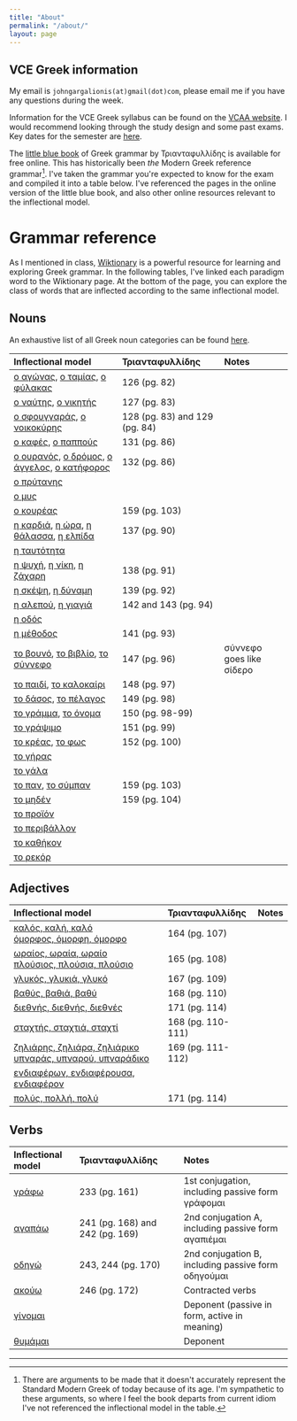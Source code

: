 ```yaml
---
title: "About"
permalink: "/about/"
layout: page
---
```


## VCE Greek information

My email is `johngargalionis(at)gmail(dot)com`, please email me if you have any questions during the week.

Information for the VCE Greek syllabus can be found on the [VCAA
website](https://www.vcaa.vic.edu.au/assessment/vce-assessment/past-examinations/Pages/Greek.aspx).
I would recommend looking through the study design and some past exams. Key dates for the semester are [here](/vsl-greek/assets/key_dates.pdf).

The [little blue
book](http://www.greek-language.gr/greekLang/files/document/modern_greek/grammatiki.triantafyllidi.pdf)
of Greek grammar by Τριανταφυλλίδης is available for free online. This has
historically been *the* Modern Greek reference grammar[^1]. I've taken the
grammar you're expected to know for the exam and compiled it into a table below.
I've referenced the pages in the online version of the little blue book, and
also other online resources relevant to the inflectional model.

# Grammar reference

As I mentioned in class,
[Wiktionary](https://en.wiktionary.org/wiki/Wiktionary:Main_Page) is a powerful
resource for learning and exploring Greek grammar. In the following tables, I've
linked each paradigm word to the Wiktionary page. At the bottom of the page, you
can explore the class of words that are inflected according to the same
inflectional model.

## Nouns 

An exhaustive list of all Greek noun categories can be found [here](https://en.wiktionary.org/wiki/Category:Greek_nouns_by_inflection_type).

| Inflectional model                                                                                                                                                                                                                                               | Τριανταφυλλίδης               | Notes                    |
|:-----------------------------------------------------------------------------------------------------------------------------------------------------------------------------------------------------------------------------------------------------------------|:------------------------------|:-------------------------|
| [ο αγώνας](https://en.wiktionary.org/wiki/αγώνας#Greek), [ο ταμίας](https://en.wiktionary.org/wiki/ταμίας#Greek), [ο φύλακας](https://en.wiktionary.org/wiki/φύλακας#Greek)                                                                       | 126 (pg. 82)                  |                          |
| [ο ναύτης](https://en.wiktionary.org/wiki/ναύτης#Greek), [ο νικητής](https://en.wiktionary.org/wiki/νικητής#Greek)                                                                                                                                     | 127 (pg. 83)                  |                          |
| [ο σφουγγαράς](https://en.wiktionary.org/wiki/σφουγγαράς#Greek), [ο νοικοκύρης](https://en.wiktionary.org/wiki/νοικοκύρης#Greek)                                                                                                                       | 128 (pg. 83) and 129 (pg. 84) |                          |
| [ο καφές](https://en.wiktionary.org/wiki/καφές#Greek), [ο παππούς](https://en.wiktionary.org/wiki/παππούς#Greek)                                                                                                                                       | 131 (pg. 86)                  |                          |
| [ο ουρανός](https://en.wiktionary.org/wiki/ουρανός#Greek), [ο δρόμος](https://en.wiktionary.org/wiki/δρόμος#Greek), [ο άγγελος](https://en.wiktionary.org/wiki/άγγελος#Greek), [ο κατήφορος](https://en.wiktionary.org/wiki/κατήφορος#Greek) | 132 (pg. 86)                  |                          |
| [ο πρύτανης](https://en.wiktionary.org/wiki/πρύτανης#Greek)                                                                                                                                                                                                 |                               |                          |
| [ο μυς](https://en.wiktionary.org/wiki/μυς#Greek)                                                                                                                                                                                                           |                               |                          |
| [ο κουρέας](https://en.wiktionary.org/wiki/κουρέας#Greek)                                                                                                                                                                                                   | 159 (pg. 103)                 |                          |
| [η καρδιά](https://en.wiktionary.org/wiki/καρδιά#Greek), [η ώρα](https://en.wiktionary.org/wiki/ώρα#Greek), [η θάλασσα](https://en.wiktionary.org/wiki/θάλασσα#Greek), [η ελπίδα](https://en.wiktionary.org/wiki/ελπίδα#Greek)               | 137 (pg. 90)                  |                          |
| [η ταυτότητα](https://en.wiktionary.org/wiki/ταυτότητα#Greek)                                                                                                                                                                                               |                               |                          |
| [η ψυχή](https://en.wiktionary.org/wiki/ψυχή#Greek), [η νίκη](https://en.wiktionary.org/wiki/νίκη#Greek), [η ζάχαρη](https://en.wiktionary.org/wiki/ζάχαρη#Greek)                                                                                 | 138 (pg. 91)                  |                          |
| [η σκέψη](https://en.wiktionary.org/wiki/σκέψη#Greek), [η δύναμη](https://en.wiktionary.org/wiki/δύναμη#Greek)                                                                                                                                         | 139 (pg. 92)                  |                          |
| [η αλεπού](https://en.wiktionary.org/wiki/αλεπού#Greek), [η γιαγιά](https://en.wiktionary.org/wiki/γιαγιά#Greek)                                                                                                                                       | 142 and 143 (pg. 94)          |                          |
| [η οδός](https://en.wiktionary.org/wiki/οδός#Greek)                                                                                                                                                                                                         |                               |                          |
| [η μέθοδος](https://en.wiktionary.org/wiki/μέθοδος#Greek)                                                                                                                                                                                                   | 141 (pg. 93)                  |                          |
| [το βουνό](https://en.wiktionary.org/wiki/βουνό#Greek), [το βιβλίο](https://en.wiktionary.org/wiki/βιβλίο#Greek), [το σύννεφο](https://en.wiktionary.org/wiki/σύννεφο#Greek)                                                                      | 147 (pg. 96)                  | σύννεφο goes like σίδερο |
| [το παιδί](https://en.wiktionary.org/wiki/παιδί#Greek), [το καλοκαίρι](https://en.wiktionary.org/wiki/καλοκαίρι#Greek)                                                                                                                                 | 148 (pg. 97)                  |                          |
| [το δάσος](https://en.wiktionary.org/wiki/δάσος#Greek), [το πέλαγος](https://en.wiktionary.org/wiki/πέλαγος#Greek)                                                                                                                                     | 149 (pg. 98)                  |                          |
| [το γράμμα](https://en.wiktionary.org/wiki/γράμμα#Greek), [το όνομα](https://en.wiktionary.org/wiki/όνομα#Greek)                                                                                                                                       | 150 (pg. 98-99)               |                          |
| [το γράψιμο](https://en.wiktionary.org/wiki/γράψιμο#Greek)                                                                                                                                                                                                  | 151 (pg. 99)                  |                          |
| [το κρέας](https://en.wiktionary.org/wiki/κρέας#Greek), [το φως](https://en.wiktionary.org/wiki/φως#Greek)                                                                                                                                             | 152 (pg. 100)                 |                          |
| [το γήρας](https://en.wiktionary.org/wiki/γήρας#Greek)                                                                                                                                                                                                      |                               |                          |
| [το γάλα](https://en.wiktionary.org/wiki/γάλα#Greek)                                                                                                                                                                                                        |                               |                          |
| [το παν](https://en.wiktionary.org/wiki/παν#Greek), [το σύμπαν](https://en.wiktionary.org/wiki/σύμπαν#Greek)                                                                                                                                           | 159 (pg. 103)                 |                          |
| [το μηδέν](https://en.wiktionary.org/wiki/μηδέν#Greek)                                                                                                                                                                                                      | 159 (pg. 104)                 |                          |
| [το προϊόν](https://en.wiktionary.org/wiki/προϊόν#Greek)                                                                                                                                                                                                    |                               |                          |
| [το περιβάλλον](https://en.wiktionary.org/wiki/περιβάλλον#Greek)                                                                                                                                                                                            |                               |                          |
| [το καθήκον](https://en.wiktionary.org/wiki/καθήκον#Greek)                                                                                                                                                                                                  |                               |                          |
| [το ρεκόρ](https://en.wiktionary.org/wiki/ρεκόρ#Greek)                                                                                                                                                                                                      |                               |                          |

## Adjectives

| Inflectional model                                                                                                                                          | Τριανταφυλλίδης   | Notes |
|:------------------------------------------------------------------------------------------------------------------------------------------------------------|:------------------|:------|
| [καλός, καλή, καλό](https://en.wiktionary.org/wiki/καλός#Greek) <br> [όμορφος, όμορφη, όμορφο](https://en.wiktionary.org/wiki/όμορφος#Greek)                    | 164 (pg. 107)     |       |
| [ωραίος, ωραία, ωραίο](https://en.wiktionary.org/wiki/ωραίος#Greek) <br> [πλούσιος, πλούσια, πλούσιο](https://en.wiktionary.org/wiki/πλούσιος#Greek)            | 165 (pg. 108)     |       |
| [γλυκός, γλυκιά, γλυκό](https://en.wiktionary.org/wiki/γλυκός#Greek)                                                                                        | 167 (pg. 109)     |       |
| [βαθύς, βαθιά, βαθύ](https://en.wiktionary.org/wiki/βαθύς#Greek)                                                                                            | 168 (pg. 110)     |       |
| [διεθνής, διεθνής, διεθνές](https://en.wiktionary.org/wiki/διεθνής#Greek)                                                                                   | 171 (pg. 114)     |       |
| [σταχτής, σταχτιά, σταχτί](https://en.wiktionary.org/wiki/σταχτής#Greek)                                                                                    | 168 (pg. 110-111) |       |
| [ζηλιάρης, ζηλιάρα, ζηλιάρικο](https://en.wiktionary.org/wiki/ζηλιάρης#Greek) <br> [υπναράς, υπναρού, υπναράδικο](https://en.wiktionary.org/wiki/υπναράς#Greek) | 169 (pg. 111-112) |       |
| [ενδιαφέρων, ενδιαφέρουσα, ενδιαφέρον](https://en.wiktionary.org/wiki/ενδιαφέρων#Greek)                                                                     |                   |       |
| [πολύς, πολλή, πολύ](https://en.wiktionary.org/wiki/πολύς#Greek)                                                                                            | 171 (pg. 114)     |       |

## Verbs

| Inflectional model                                      | Τριανταφυλλίδης                 | Notes                                               |
|:--------------------------------------------------------|:--------------------------------|:----------------------------------------------------|
| [γράφω](https://en.wiktionary.org/wiki/γράφω#Greek)     | 233 (pg. 161)                   | 1st conjugation, including passive form γράφομαι    |
| [αγαπάω](https://en.wiktionary.org/wiki/αγαπάω#Greek)   | 241 (pg. 168) and 242 (pg. 169) | 2nd conjugation A, including passive form αγαπιέμαι |
| [οδηγώ](https://en.wiktionary.org/wiki/οδηγώ#Greek)     | 243, 244 (pg. 170)              | 2nd conjugation B, including passive form οδηγούμαι |
| [ακούω](https://en.wiktionary.org/wiki/ακούω#Greek)     | 246 (pg. 172)                   | Contracted verbs                                    |
| [γίνομαι](https://en.wiktionary.org/wiki/γίνομαι#Greek) |                                 | Deponent (passive in form, active in meaning)       |
| [θυμάμαι](https://en.wiktionary.org/wiki/θυμάμαι#Greek) |                                 | Deponent                                            |

---

[^1]: There are arguments to be made that it doesn't accurately represent the
    Standard Modern Greek of today because of its age. I'm sympathetic to these
    arguments, so where I feel the book departs from current idiom I've not
    referenced the inflectional model in the table.
